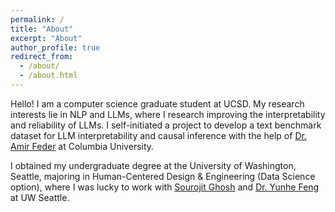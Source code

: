 ```yaml
---
permalink: /
title: "About"
excerpt: "About"
author_profile: true
redirect_from: 
  - /about/
  - /about.html
---
```


Hello! I am a computer science graduate student at UCSD. My research interests lie in NLP and LLMs, where I research improving the interpretability and reliability of LLMs. I self-initiated a project to develop a text benchmark dataset for LLM interpretability and causal inference with the help of <a href = "https://www.amirfeder.com/">Dr. Amir Feder</a> at Columbia University.

I obtained my undergraduate degree at the University of Washington, Seattle, majoring in Human-Centered Design & Engineering (Data Science option), where I was lucky to work with <a href = "https://sourojitghosh.github.io/">Sourojit Ghosh</a> and <a href = "https://yunhefeng.me/">Dr. Yunhe Feng</a> at UW Seattle.
